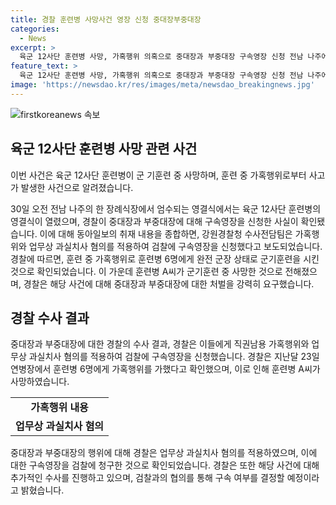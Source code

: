 ```yaml
---
title: 경찰 훈련병 사망사건 영장 신청 중대장부중대장
categories:
  - News
excerpt: >
  육군 12사단 훈련병 사망, 가혹행위 의혹으로 중대장과 부중대장 구속영장 신청 전남 나주에서 엄수되는 육군 12사단 훈련병의 영결식. 사건을 수사 중인 경찰이 중대장과 부중대장에게 가혹행위로 구속영장을 신청. 훈련병 A씨의 사망 이후, 수사전담팀이 가혹행위와 업무상 과실치사 혐의를 적용한 것으로 전해졌다. 쓰러진 훈련병은 민간병원으로 이송됐지만 생명을 잃었으며, 경찰은 살인의 고의성은 없다고 밝혔다.
feature_text: >
  육군 12사단 훈련병 사망, 가혹행위 의혹으로 중대장과 부중대장 구속영장 신청 전남 나주에서 엄수되는 육군 12사단 훈련병의 영결식. 사건을 수사 중인 경찰이 중대장과 부중대장에게 가혹행위로 구속영장을 신청. 훈련병 A씨의 사망 이후, 수사전담팀이 가혹행위와 업무상 과실치사 혐의를 적용한 것으로 전해졌다. 쓰러진 훈련병은 민간병원으로 이송됐지만 생명을 잃었으며, 경찰은 살인의 고의성은 없다고 밝혔다.
image: 'https://newsdao.kr/res/images/meta/newsdao_breakingnews.jpg'
---
```


<p><img src="https://newsdao.kr/res/images/meta/newsdao_breakingnews.jpg" alt="firstkoreanews 속보" /></p>

<h2 data-ke-size="size26">육군 12사단 훈련병 사망 관련 사건</h2>

<p>이번 사건은 육군 12사단 훈련병이 군 기훈련 중 사망하며, 훈련 중 가혹행위로부터 사고가 발생한 사건으로 알려졌습니다.</p>

<p data-ke-size="size16">30일 오전 전남 나주의 한 장례식장에서 엄수되는 영결식에서는 육군 12사단 훈련병의 영결식이 열렸으며, 경찰이 중대장과 부중대장에 대해 구속영장을 신청한 사실이 확인됐습니다. 이에 대해 동아일보의 취재 내용을 종합하면, 강원경찰청 수사전담팀은 가혹행위와 업무상 과실치사 혐의를 적용하여 검찰에 구속영장을 신청했다고 보도되었습니다. 경찰에 따르면, 훈련 중 가혹행위로 훈련병 6명에게 완전 군장 상태로 군기훈련을 시킨 것으로 확인되었습니다. 이 가운데 훈련병 A씨가 군기훈련 중 사망한 것으로 전해졌으며, 경찰은 해당 사건에 대해 중대장과 부중대장에 대한 처벌을 강력히 요구했습니다.</p>

<h2 data-ke-size="size26">경찰 수사 결과</h2>

<p>중대장과 부중대장에 대한 경찰의 수사 결과, 경찰은 이들에게 직권남용 가혹행위와 업무상 과실치사 혐의를 적용하여 검찰에 구속영장을 신청했습니다. 경찰은 지난달 23일 연병장에서 훈련병 6명에게 가혹행위를 가했다고 확인했으며, 이로 인해 훈련병 A씨가 사망하였습니다.</p>

<table>
  <tr> 
    <td style="text-align: center; height: 17px;"><b>가혹행위 내용</b></td>
  </tr>
  <tr>
    <td style="text-align: center; height: 17px;"><b>업무상 과실치사 혐의</b></td>
  </tr>
</table>

<p data-ke-size="size16">중대장과 부중대장의 행위에 대해 경찰은 업무상 과실치사 혐의를 적용하였으며, 이에 대한 구속영장을 검찰에 청구한 것으로 확인되었습니다. 경찰은 또한 해당 사건에 대해 추가적인 수사를 진행하고 있으며, 검찰과의 협의를 통해 구속 여부를 결정할 예정이라고 밝혔습니다.</p>

